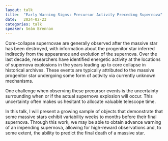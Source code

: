 ```yaml
---
layout: talk
title:  "Early Warning Signs: Precursor Activity Preceding Supernova"
date:   2024-02-23
categories: talk
speaker: Seán Brennan
---
```

Core-collapse supernovae are generally observed after the massive star has been destroyed, with information about the progenitor star inferred indirectly from the appearance and evolution of the supernova. Over the last decade, researchers have identified energetic activity at the locations of supernova explosions in the years leading up to core collapse in historical archives. These events are typically attributed to the massive progenitor star undergoing some form of activity via currently unknown mechanisms.

One challenge when observing these precursor events is the uncertainty surrounding when or if the actual supernova explosion will occur. This uncertainty often makes us hesitant to allocate valuable telescope time.

In this talk, I will present a growing sample of objects that demonstrate that some massive stars exhibit variability weeks to months before their final supernova. Through this work, we may be able to obtain advance warning of an impending supernova, allowing for high-reward observations and, to some extent, the ability to predict the final death of a massive star.
